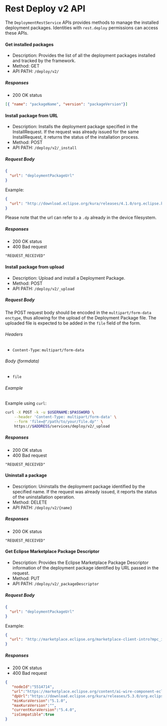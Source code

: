 # Rest Deploy v2 API

The `DeploymentRestService` APIs provides methods to manage the installed deployment packages.
Identities with `rest.deploy` permissions can access these APIs.

#### Get installed packages
- Description: Provides the list of all the deployment packages installed and tracked by the framework.
- Method: GET
- API PATH: `/deploy/v2/`

##### Responses
- 200 OK status

```JSON
[{ "name": "packageName", "version": "packageVersion"}]
```

#### Install package from URL
- Description: Installs the deployment package specified in the InstallRequest. If the request was already issued for the same InstallRequest, it returns the status of the installation process.
- Method: POST
- API PATH: `/deploy/v2/_install`

##### Request Body

```json
{
  "url": "deploymentPackageUrl"
}
```

Example:

```json
{
  "url": "http://download.eclipse.org/kura/releases/4.1.0/org.eclipse.kura.demo.heater_1.0.500.dp"
}
```

Please note that the url can refer to a `.dp` already in the device filesystem.

##### Responses
- 200 OK status
- 400 Bad request

```
"REQUEST_RECEIVED"
```

#### Install package from upload
- Description: Upload and install a Deployment Package.
- Method: POST
- API PATH: `/deploy/v2/_upload`

##### Request Body

The POST request body should be encoded in the `multipart/form-data` `enctype`, thus allowing for the upload of the Deployment Package file. The uploaded file is expected to be added in the `file` field of the form.

###### Headers

- `Content-Type`: `multipart/form-data`

###### Body (formdata)

- `file`


###### Example

Example using `curl`:

```bash
curl -X POST -k -u $USERNAME:$PASSWORD \
    --header 'Content-Type: multipart/form-data' \
    --form 'file=@"/path/to/your/file.dp"' \
    https://$ADDRESS/services/deploy/v2/_upload
```

##### Responses
- 200 OK status
- 400 Bad request

```
"REQUEST_RECEIVED"
```

#### Uninstall a package
- Description: Uninstalls the deployment package identified by the specified name. If the request was already issued, it reports the status of the uninstallation operation.
- Method: DELETE
- API PATH: `/deploy/v2/{name}`

##### Responses
- 200 OK status

```
"REQUEST_RECEIVED"
```

#### Get Eclipse Marketplace Package Descriptor
- Description: Provides the Eclipse Marketplace Package Descriptor information of the deployment package identified by URL passed in the request.
- Method: PUT
- API PATH: `/deploy/v2/_packageDescriptor`

##### Request Body

```json
{
  "url": "deploymentPackageUrl"
}
```

Example:

```json
{
  "url": "http://marketplace.eclipse.org/marketplace-client-intro?mpc_install=5514714"
}
```

##### Responses
- 200 OK status
- 400 Bad request

```json
{
   "nodeId":"5514714",
   "url":"https://marketplace.eclipse.org/content/ai-wire-component-eclipse-kura-5",
   "dpUrl":"https://download.eclipse.org/kura/releases/5.3.0/org.eclipse.kura.wire.ai.component.provider-1.2.0.dp",
   "minKuraVersion":"5.1.0",
   "maxKuraVersion":"",
   "currentKuraVersion":"5.4.0",
   "isCompatible":true
}
```
